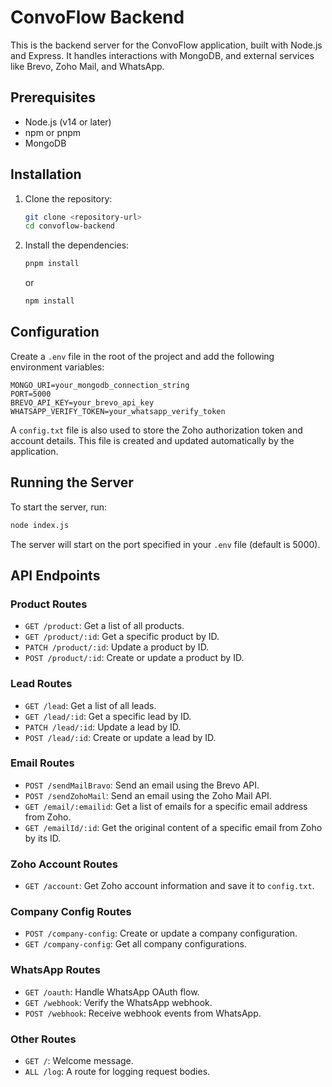 # ConvoFlow Backend

This is the backend server for the ConvoFlow application, built with Node.js and Express. It handles interactions with MongoDB, and external services like Brevo, Zoho Mail, and WhatsApp.

## Prerequisites

- Node.js (v14 or later)
- npm or pnpm
- MongoDB

## Installation

1.  Clone the repository:

    ```bash
    git clone <repository-url>
    cd convoflow-backend
    ```

2.  Install the dependencies:
    ```bash
    pnpm install
    ```
    or
    ```bash
    npm install
    ```

## Configuration

Create a `.env` file in the root of the project and add the following environment variables:

```
MONGO_URI=your_mongodb_connection_string
PORT=5000
BREVO_API_KEY=your_brevo_api_key
WHATSAPP_VERIFY_TOKEN=your_whatsapp_verify_token
```

A `config.txt` file is also used to store the Zoho authorization token and account details. This file is created and updated automatically by the application.

## Running the Server

To start the server, run:

```bash
node index.js
```

The server will start on the port specified in your `.env` file (default is 5000).

## API Endpoints

### Product Routes

- `GET /product`: Get a list of all products.
- `GET /product/:id`: Get a specific product by ID.
- `PATCH /product/:id`: Update a product by ID.
- `POST /product/:id`: Create or update a product by ID.

### Lead Routes

- `GET /lead`: Get a list of all leads.
- `GET /lead/:id`: Get a specific lead by ID.
- `PATCH /lead/:id`: Update a lead by ID.
- `POST /lead/:id`: Create or update a lead by ID.

### Email Routes

- `POST /sendMailBravo`: Send an email using the Brevo API.
- `POST /sendZohoMail`: Send an email using the Zoho Mail API.
- `GET /email/:emailid`: Get a list of emails for a specific email address from Zoho.
- `GET /emailId/:id`: Get the original content of a specific email from Zoho by its ID.

### Zoho Account Routes

- `GET /account`: Get Zoho account information and save it to `config.txt`.

### Company Config Routes

- `POST /company-config`: Create or update a company configuration.
- `GET /company-config`: Get all company configurations.

### WhatsApp Routes

- `GET /oauth`: Handle WhatsApp OAuth flow.
- `GET /webhook`: Verify the WhatsApp webhook.
- `POST /webhook`: Receive webhook events from WhatsApp.

### Other Routes

- `GET /`: Welcome message.
- `ALL /log`: A route for logging request bodies.
